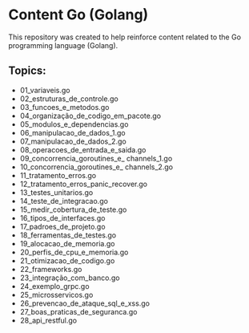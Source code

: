 # Content Go (Golang)
This repository was created to help reinforce content related to the Go programming language (Golang).
## Topics:
- 01_variaveis.go
- 02_estruturas_de_controle.go
- 03_funcoes_e_metodos.go
- 04_organização_de_codigo_em_pacote.go
- 05_modulos_e_dependencias.go
- 06_manipulacao_de_dados_1.go
- 07_manipulacao_de_dados_2.go
- 08_operacoes_de_entrada_e_saida.go
- 09_concorrencia_goroutines_e_ channels_1.go
- 10_concorrencia_goroutines_e_ channels_2.go
- 11_tratamento_erros.go
- 12_tratamento_erros_panic_recover.go
- 13_testes_unitarios.go
- 14_teste_de_integracao.go
- 15_medir_cobertura_de_teste.go
- 16_tipos_de_interfaces.go
- 17_padroes_de_projeto.go
- 18_ferramentas_de_testes.go
- 19_alocacao_de_memoria.go
- 20_perfis_de_cpu_e_memoria.go
- 21_otimizacao_de_codigo.go
- 22_frameworks.go
- 23_integração_com_banco.go
- 24_exemplo_grpc.go
- 25_microsservicos.go
- 26_prevencao_de_ataque_sql_e_xss.go
- 27_boas_praticas_de_seguranca.go
- 28_api_restful.go
